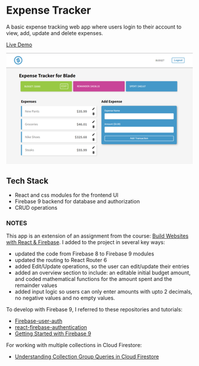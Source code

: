 # Expense Tracker

A basic expense tracking web app where users login to their account to view, add, update and delete expenses.

[Live Demo](https://colour-palette-builder.web.app "Colour Palette Demo")

![Expense Tracker Profile Page](src/assets/img/expense-tracker.png "Expense Tracker Profile Page")

## Tech Stack

- React and css modules for the frontend UI
- Firebase 9 backend for database and authorization
- CRUD operations


### NOTES

This app is an extension of an assignment from the course: [Build Websites with React & Firebase](https://netninja.dev/p/build-websites-with-react-firebase). I added to the project in several key ways:
- updated the code from Firebase 8 to Firebase 9 modules
- updated the routing to React Router 6
- added Edit/Update operations, so the user can edit/update their entries
- added an overview section to include: an editable initial budget amount, and coded mathematical functions for the amount spent and the remainder values
- added input logic so users can only enter amounts with upto 2 decimals, no negative values and no empty values.

To develop with Firebase 9, I referred to these repositories and tutorials:
  - [Firebase-user-auth](https://github.com/Tammibriggs/Firebase_user_auth/blob/main/src/App.js)
  - [react-firebase-authentication](https://github.com/machadop1407/react-firebase-authentication)
  - [Getting Started with Firebase 9](https://www.youtube.com/playlist?list=PL4cUxeGkcC9jERUGvbudErNCeSZHWUVlb)

For working with multiple collections in Cloud Firestore:
  - [Understanding Collection Group Queries in Cloud Firestore](https://firebase.blog/posts/2019/06/understanding-collection-group-queries)
